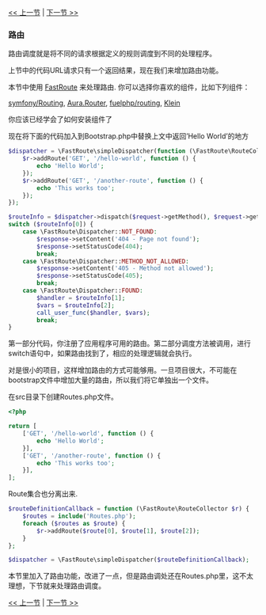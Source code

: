 [<< 上一节](04-http.md) | [下一节 >>](06-dispatching-to-a-class.md)

### 路由

路由调度就是将不同的请求根据定义的规则调度到不同的处理程序。

上节中的代码URL请求只有一个返回结果，现在我们来增加路由功能。

本节中使用 [FastRoute](https://github.com/nikic/FastRoute) 来处理路由. 你可以选择你喜欢的组件，比如下列组件：

[symfony/Routing](https://github.com/symfony/Routing), [Aura.Router](https://github.com/auraphp/Aura.Router), [fuelphp/routing](https://github.com/fuelphp/routing), [Klein](https://github.com/chriso/klein.php)

你应该已经学会了如何安装组件了

现在将下面的代码加入到Bootstrap.php中替换上文中返回’Hello World’的地方

```php
$dispatcher = \FastRoute\simpleDispatcher(function (\FastRoute\RouteCollector $r) {
    $r->addRoute('GET', '/hello-world', function () {
        echo 'Hello World';
    });
    $r->addRoute('GET', '/another-route', function () {
        echo 'This works too';
    });
});

$routeInfo = $dispatcher->dispatch($request->getMethod(), $request->getPath());
switch ($routeInfo[0]) {
    case \FastRoute\Dispatcher::NOT_FOUND:
        $response->setContent('404 - Page not found');
        $response->setStatusCode(404);
        break;
    case \FastRoute\Dispatcher::METHOD_NOT_ALLOWED:
        $response->setContent('405 - Method not allowed');
        $response->setStatusCode(405);
        break;
    case \FastRoute\Dispatcher::FOUND:
        $handler = $routeInfo[1];
        $vars = $routeInfo[2];
        call_user_func($handler, $vars);
        break;
}
```

第一部分代码，你注册了应用程序可用的路由。第二部分调度方法被调用，进行switch语句中，如果路由找到了，相应的处理逻辑就会执行。

对是很小的项目，这样增加路由的方式可能够用。一旦项目很大，不可能在bootstrap文件中增加大量的路由，所以我们将它单独出一个文件。

在src目录下创建Routes.php文件。

```php
<?php

return [
    ['GET', '/hello-world', function () {
        echo 'Hello World';
    }],
    ['GET', '/another-route', function () {
        echo 'This works too';
    }],
];
```

Route集合也分离出来.

```php
$routeDefinitionCallback = function (\FastRoute\RouteCollector $r) {
    $routes = include('Routes.php');
    foreach ($routes as $route) {
        $r->addRoute($route[0], $route[1], $route[2]);
    }
};

$dispatcher = \FastRoute\simpleDispatcher($routeDefinitionCallback);
```

本节里加入了路由功能，改进了一点，但是路由调处还在Routes.php里，这不太理想，下节就来处理路由调度。

[<< 上一节](04-http.md) | [下一节 >>](06-dispatching-to-a-class.md)
